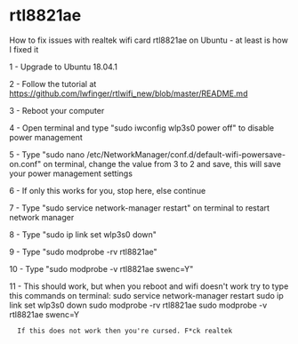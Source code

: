 # rtl8821ae

How to fix issues with realtek wifi card rtl8821ae on Ubuntu - at least is how I fixed it

1 - Upgrade to Ubuntu 18.04.1

2 - Follow the tutorial at https://github.com/lwfinger/rtlwifi_new/blob/master/README.md

3 - Reboot your computer

4 - Open terminal and type "sudo iwconfig wlp3s0 power off" to disable power management

5 - Type "sudo nano /etc/NetworkManager/conf.d/default-wifi-powersave-on.conf" on terminal, change the value from 3 to 2 and save, this will save your power management settings

6 - If only this works for you, stop here, else continue

7 - Type "sudo service network-manager restart" on terminal to restart network manager

8 - Type "sudo ip link set wlp3s0 down"

9 - Type "sudo modprobe -rv rtl8821ae"

10 - Type "sudo modprobe -v rtl8821ae swenc=Y"

11 - This should work, but when you reboot and wifi doesn't work try to type this commands on terminal:
	sudo service network-manager restart
	sudo ip link set wlp3s0 down
	sudo modprobe -rv rtl8821ae
	sudo modprobe -v rtl8821ae swenc=Y
      
      If this does not work then you're cursed. F*ck realtek
